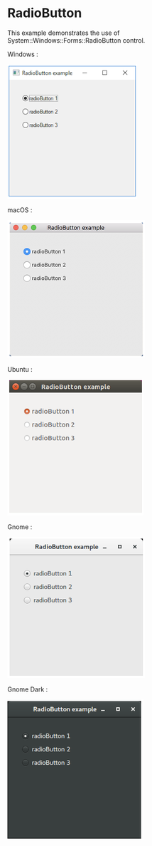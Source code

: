 # RadioButton

This example demonstrates the use of System::Windows::Forms::RadioButton control.

Windows :

![GitHub Logo](../../../docs/Pictures/Examples/Forms/RadioButtonW.png)

macOS :

![GitHub Logo](../../../docs/Pictures/Examples/Forms/RadioButtonM.png)

Ubuntu :

![GitHub Logo](../../../docs/Pictures/Examples/Forms/RadioButtonU.png)

Gnome :

![GitHub Logo](../../../docs/Pictures/Examples/Forms/RadioButtonG.png)

Gnome Dark :

![GitHub Logo](../../../docs/Pictures/Examples/Forms/RadioButtonGD.png)
